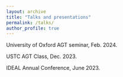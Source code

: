 ```yaml
---
layout: archive
title: "Talks and presentations"
permalink: /talks/
author_profile: true
---
```


University of Oxford AGT seminar, Feb. 2024.

USTC AGT Class, Dec. 2023.

IDEAL Annual Conference, June 2023.
